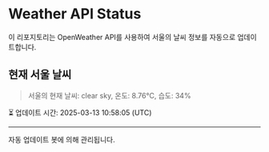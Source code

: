 
# Weather API Status

이 리포지토리는 OpenWeather API를 사용하여 서울의 날씨 정보를 자동으로 업데이트합니다.

## 현재 서울 날씨
> 서울의 현재 날씨: clear sky, 온도: 8.76°C, 습도: 34%

⏳ 업데이트 시간: 2025-03-13 10:58:05 (UTC)

---
자동 업데이트 봇에 의해 관리됩니다.
